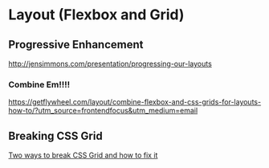 # Layout (Flexbox and Grid)

## Progressive Enhancement

http://jensimmons.com/presentation/progressing-our-layouts

### Combine Em!!!!

https://getflywheel.com/layout/combine-flexbox-and-css-grids-for-layouts-how-to/?utm_source=frontendfocus&utm_medium=email

## Breaking CSS Grid

[Two ways to break CSS Grid and how to fix it](https://daverupert.com/2017/09/breaking-the-grid/?utm_source=Responsive+Design+Weekly&utm_campaign=f87acb3521-RWD_Newsletter_275&utm_medium=email&utm_term=0_df65b6d7c8-f87acb3521-58979445&mc_cid=f87acb3521&mc_eid=a3830aed9f)
